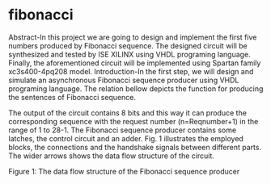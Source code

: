 # fibonacci
Abstract-In this project we are going to design and implement the first five numbers produced by Fibonacci sequence. The designed circuit will be synthesized and tested by ISE XILINX using VHDL programing language. Finally, the aforementioned circuit will be implemented using Spartan family xc3s400-4pq208 model.
Introduction-In the first step, we will design and simulate an asynchronous Fibonacci sequence producer using VHDL programing language. The relation bellow depicts the function for producing the sentences of Fibonacci sequence.

The output of the circuit contains 8 bits and this way it can produce the corresponding sequence with the request number (n=Reqnumber+1) in the range of 1 to 28-1. The Fibonacci sequence producer contains some latches, the control circuit and an adder. Fig. 1 illustrates the employed blocks, the connections and the handshake signals between different parts. The wider arrows shows the data flow structure of the circuit. 
 
Figure 1:  The data flow structure of the Fibonacci sequence producer
